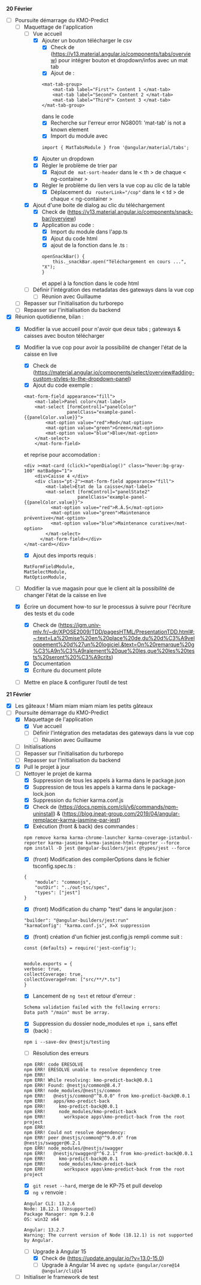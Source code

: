 **20 Février**
- [ ] Poursuite démarrage du KMO-Predict
    - [ ] Maquettage de l'application
        - [ ] Vue accueil
            - [x] Ajouter un bouton télécharger le csv
                - [x] Check de (https://v13.material.angular.io/components/tabs/overview) pour intégrer bouton et dropdown/infos avec un mat tab
                - [x] Ajout de :
                ```
                <mat-tab-group>
                    <mat-tab label="First"> Content 1 </mat-tab>
                    <mat-tab label="Second"> Content 2 </mat-tab>
                    <mat-tab label="Third"> Content 3 </mat-tab>
                </mat-tab-group>
                ```
                dans le code
                - [x] Recherche sur l'erreur error NG8001: 'mat-tab' is not a known element
                - [x] Import du module avec 
                ```
                import { MatTabsModule } from '@angular/material/tabs';
                ```
            - [x] Ajouter un dropdown
            - [x] Régler le problème de trier par
                - [x] Rajout de ``` mat-sort-header``` dans le < th > de chaque < ng-container >
            - [x] Régler le problème du lien vers la vue cop au clic de la table
                - [x] Déplacement du ``` routerLink="/cop"``` dans le < td > de chaque < ng-container >
        - [x] Ajout d'une boite de dialog au clic du téléchargement
            - [x] Check de (https://v13.material.angular.io/components/snack-bar/overview)
            - [x] Application au code : 
                - [x] Import du module dans l'app.ts
                - [x] Ajout du code html
                - [x] ajout de la fonction dans le .ts :
                ```
                openSnackBar() {
                    this._snackBar.open("Téléchargement en cours ...", "X");
                }
                ```
                et appel à la fonction dans le code html
        - [ ] Définir l'intégration des metadatas des gateways dans la vue cop
            - [ ] Réunion avec Guillaume
    - [ ] Repasser sur l'initialisation du turborepo
    - [ ] Repasser sur l'initialisation du backend
- [x] Réunion quotidienne, bilan :
    - [x] Modifier la vue accueil pour n'avoir que deux tabs ; gateways & caisses avec bouton télécharger
    - [x] Modifier la vue cop pour avoir la possibilité de changer l'état de la caisse en live
        - [x] Check de (https://material.angular.io/components/select/overview#adding-custom-styles-to-the-dropdown-panel)
        - [x] Ajout du code exemple : 
        ```
        <mat-form-field appearance="fill">
            <mat-label>Panel color</mat-label>
            <mat-select [formControl]="panelColor"
                        panelClass="example-panel-{{panelColor.value}}">
                <mat-option value="red">Red</mat-option>
                <mat-option value="green">Green</mat-option>
                <mat-option value="blue">Blue</mat-option>
            </mat-select>
            </mat-form-field>
        ```
        et reprise pour accomodation : 
        ```
        <div ><mat-card (click)="openDialog()" class="hover:bg-gray-100" matBadge="1">
            <div>Caisse 4 </div> 
            <div class="pt-2"><mat-form-field appearance="fill">
                <mat-label>État de la caisse</mat-label>
                <mat-select [formControl]="panelState2"
                            panelClass="example-panel-{{panelColor.value}}">
                  <mat-option value="red">R.À.S</mat-option>
                  <mat-option value="green">Maintenance préventive</mat-option>
                  <mat-option value="blue">Maintenance curative</mat-option>
                </mat-select>
              </mat-form-field></div>            
        </mat-card></div>
        ```
        - [x] Ajout des imports requis :
        ```
        MatFormFieldModule,
        MatSelectModule,
        MatOptionModule,
        ```
    - [ ] Modifier la vue magasin pour que le client ait la possibilité de changer l'état de la caisse en live
    - [x] Écrire un document how-to sur le processus à suivre pour l'écriture des tests et du code
        - [x] Check de (https://igm.univ-mlv.fr/~dr/XPOSE2009/TDD/pagesHTML/PresentationTDD.html#:~:text=La%20mise%20en%20place%20de,du%20d%C3%A9veloppement%20d%27un%20logiciel.&text=On%20remarque%20g%C3%A9n%C3%A9ralement%20que%20les,que%20les%20tests%20seront%20%C3%A9crits)
        - [x] Documentation
        - [x] Écriture du document pilote
    - [ ] Mettre en place & configurer l’outil de test
    

**21 Février**
- [x] Les gâteaux ! Miam miam miam miam les petits gâteaux
- [ ] Poursuite démarrage du KMO-Predict
    - [x] Maquettage de l'application
        - [x] Vue accueil
        - [ ] Définir l'intégration des metadatas des gateways dans la vue cop
            - [ ] Réunion avec Guillaume
    - [ ] Initialisations
    - [ ] Repasser sur l'initialisation du turborepo
    - [ ] Repasser sur l'initialisation du backend
    - [x] Pull le projet à jour
    - [ ] Nettoyer le projet de karma
        - [x] Suppression de tous les appels à karma dans le package.json
        - [x] Suppression de tous les appels à karma dans le package-lock.json
        - [x] Suppression du fichier karma.conf.js
        - [x] Check de (https://docs.npmjs.com/cli/v6/commands/npm-uninstall) & (https://blog.ineat-group.com/2019/04/angular-remplacer-karma-jasmine-par-jest)
        - [x] Exécution (front & back) des commandes :
        ```
        npm remove karma karma-chrome-launcher karma-coverage-istanbul-reporter karma-jasmine karma-jasmine-html-reporter --force
        npm install -D jest @angular-builders/jest @types/jest --force
        ```
        - [x] (front) Modification des compilerOptions dans le fichier tsconfig.spec.ts :
        ```
        {
            "module": "commonjs",
            "outDir": "../out-tsc/spec",
            "types": ["jest"]
        }
        ```
        - [x] (front) Modification du champ "test" dans le angular.json :
        ```
        "builder": "@angular-builders/jest:run"
        "karmaConfig": "karma.conf.js", X=X suppression
        ```
        - [x] (front) création d'un fichier jest.config.js rempli comme suit : 
        ```
        const {defaults} = require('jest-config');
        
        
        module.exports = {
        verbose: true,
        collectCoverage: true,
        collectCoverageFrom: ["src/**/*.ts"]
        }
        ```
        - [x] Lancement de ```ng test``` et retour d'erreur :
        ```
        Schema validation failed with the following errors:
        Data path "/main" must be array.
        ```
        - [x] Suppression du dossier node_modules et ```npm i```, sans effet
        - [x] (back) :
        ```
        npm i --save-dev @nestjs/testing
        ``` 
        - [ ] Résolution des erreurs 
        ```
        npm ERR! code ERESOLVE
        npm ERR! ERESOLVE unable to resolve dependency tree
        npm ERR!
        npm ERR! While resolving: kmo-predict-back@0.0.1
        npm ERR! Found: @nestjs/common@8.4.7
        npm ERR! node_modules/@nestjs/common
        npm ERR!   @nestjs/common@"^8.0.0" from kmo-predict-back@0.0.1
        npm ERR!   apps/kmo-predict-back
        npm ERR!     kmo-predict-back@0.0.1
        npm ERR!     node_modules/kmo-predict-back
        npm ERR!       workspace apps\kmo-predict-back from the root project
        npm ERR! 
        npm ERR! Could not resolve dependency:
        npm ERR! peer @nestjs/common@"^9.0.0" from @nestjs/swagger@6.2.1
        npm ERR! node_modules/@nestjs/swagger
        npm ERR!   @nestjs/swagger@"^6.2.1" from kmo-predict-back@0.0.1
        npm ERR!     kmo-predict-back@0.0.1
        npm ERR!     node_modules/kmo-predict-back
        npm ERR!       workspace apps\kmo-predict-back from the root project
        ```
        - [x] ```git reset --hard```, merge de le KP-75 et pull develop
        - [x] ```ng v``` renvoie :
        ```
        Angular CLI: 13.2.6
        Node: 18.12.1 (Unsupported)
        Package Manager: npm 9.2.0
        OS: win32 x64

        Angular: 13.2.7
        Warning: The current version of Node (18.12.1) is not supported by Angular.
        ```
        - [ ] Upgrade à Angular 15
            - [x] Check de (https://update.angular.io/?v=13.0-15.0)
            - [ ] Upgrade à Angular 14 avec ```ng update @angular/core@14 @angular/cli@14```
    - [ ] Initialiser le framework de test